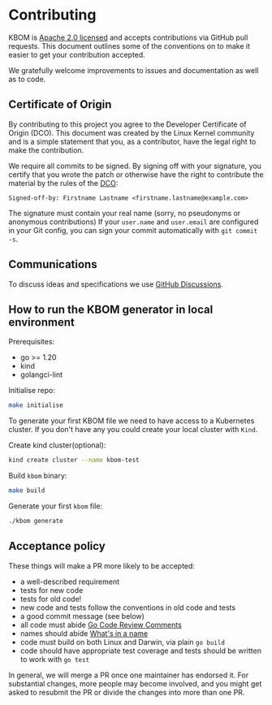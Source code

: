 # Contributing

KBOM is [Apache 2.0 licensed](https://github.com/ksoclabs/kbom/blob/main/LICENSE) and
accepts contributions via GitHub pull requests. This document outlines
some of the conventions on to make it easier to get your contribution
accepted.

We gratefully welcome improvements to issues and documentation as well as to
code.

## Certificate of Origin

By contributing to this project you agree to the Developer Certificate of
Origin (DCO). This document was created by the Linux Kernel community and is a
simple statement that you, as a contributor, have the legal right to make the
contribution.

We require all commits to be signed. By signing off with your signature, you
certify that you wrote the patch or otherwise have the right to contribute the
material by the rules of the [DCO](DCO):

`Signed-off-by: Firstname Lastname <firstname.lastname@example.com>`

The signature must contain your real name
(sorry, no pseudonyms or anonymous contributions)
If your `user.name` and `user.email` are configured in your Git config,
you can sign your commit automatically with `git commit -s`.

## Communications

To discuss ideas and specifications we use [GitHub Discussions](https://github.com/ksoclabs/kbom/discussions).

## How to run the KBOM generator in local environment

Prerequisites:

* go >= 1.20
* kind
* golangci-lint

Initialise repo:

```bash
make initialise
```

To generate your first KBOM file we need to have access to a Kubernetes cluster.
If you don't have any you could create your local cluster with `Kind`.

Create kind cluster(optional):

```bash
kind create cluster --name kbom-test
```

Build `kbom` binary:

```bash
make build
```

Generate your first `kbom` file:

```bash
./kbom generate
```

## Acceptance policy

These things will make a PR more likely to be accepted:

* a well-described requirement
* tests for new code
* tests for old code!
* new code and tests follow the conventions in old code and tests
* a good commit message (see below)
* all code must abide [Go Code Review Comments](https://github.com/golang/go/wiki/CodeReviewComments)
* names should abide [What's in a name](https://talks.golang.org/2014/names.slide#1)
* code must build on both Linux and Darwin, via plain `go build`
* code should have appropriate test coverage and tests should be written to work with `go test`

In general, we will merge a PR once one maintainer has endorsed it.
For substantial changes, more people may become involved, and you might
get asked to resubmit the PR or divide the changes into more than one PR.
